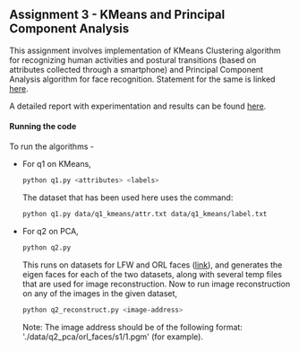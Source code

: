 ## Assignment 3 - KMeans and Principal Component Analysis

This assignment involves implementation of KMeans Clustering algorithm for recognizing human activities and postural transitions
(based on attributes collected through a smartphone) and Principal Component Analysis algorithm for face recognition. Statement for the same is linked [here](./Statement.pdf).

A detailed report with experimentation and results can be found [here](./Report.pdf).

#### Running the code

To run the algorithms -

- For q1 on KMeans,

  ```bash
  python q1.py <attributes> <labels>
  ```
  The dataset that has been used here uses the command:

  ```bash
  python q1.py data/q1_kmeans/attr.txt data/q1_kmeans/label.txt
  ```

- For q2 on PCA, 

  ```bash
  python q2.py
  ```
  This runs on datasets for LFW and ORL faces ([link](./data/q2_pca/)), and generates the eigen faces for each of the two datasets, along with several temp files that are used for image reconstruction. Now to run image reconstruction on any of the images in the given dataset,

  ```bash
  python q2_reconstruct.py <image-address>
  ```
  Note: The image address should be of the following format: './data/q2_pca/orl_faces/s1/1.pgm' (for example).
